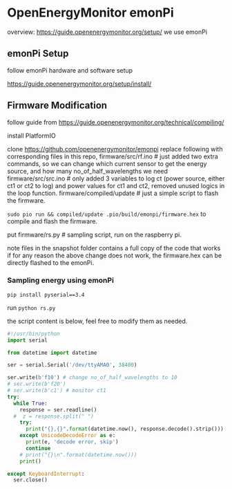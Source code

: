 # OpenEnergyMonitor emonPi

overview: https://guide.openenergymonitor.org/setup/
we use emonPi

## emonPi Setup
follow emonPi hardware and software setup

https://guide.openenergymonitor.org/setup/install/

## Firmware Modification

follow guide from https://guide.openenergymonitor.org/technical/compiling/

install PlatformIO

clone https://github.com/openenergymonitor/emonpi
replace following with corresponding files in this repo,
firmware/src/rf.ino # just added two extra commands, so we can change which current sensor to get the energy source, and how many no_of_half_wavelengths we need
firmware/src/src.ino # only added 3 variables to log ct (power source, either ct1 or ct2 to log) and power values for ct1 and ct2, removed unused logics in the loop function.
firmware/compiled/update # just a simple script to flash the firmware.

`sudo pio run && compiled/update .pio/build/emonpi/firmware.hex` to compile and flash the firmware.

put firmware/rs.py # sampling script, run on the raspberry pi.

note files in the snapshot folder contains a full copy of the code that works if for any reason the above change does not work, the firmware.hex can be directly flashed to the emonPi.

### Sampling energy using emonPi

`pip install pyserial==3.4`

run `python rs.py`

the script content is below, feel free to modify them as needed.

```python
#!/usr/bin/python
import serial

from datetime import datetime

ser = serial.Serial('/dev/ttyAMA0', 38400)

ser.write(b'f10') # change no_of_half_wavelengths to 10
# ser.write(b'f20')
# ser.write(b'c1') # monitor ct1
try:
  while True:
    response = ser.readline()
  #  z = response.split(" ")
    try:
      print("{},{}".format(datetime.now(), response.decode().strip()))
    except UnicodeDecodeError as e:
      print(e, 'decode error, skip')
      continue
    # print("{}\n".format(datetime.now()))
    print()

except KeyboardInterrupt:
  ser.close()

```
